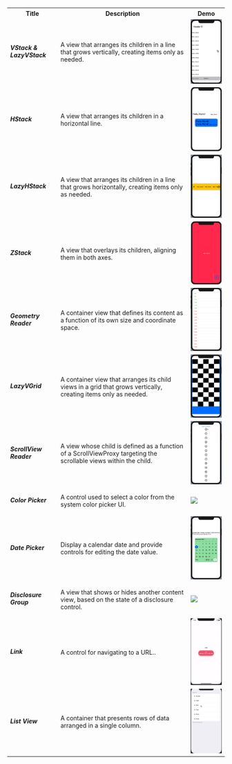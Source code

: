 <!DOCTYPE html>
<html>
<head>
</head>
<body>

<table id="t01">
  <tr>
    <th>Title</th>
    <th>Description</th> 
    <th>Demo</th>
  </tr>
  <tr>
    <td><h5>VStack & LazyVStack</h5></td>
    <td>A view that arranges its children in a line that grows vertically, creating items only as needed.</td>
    <td><img src="https://github.com/skaunited/swiftuibasics/blob/main/SwiftUIBasics/Layout%20Views/demo/VStackDemo.gif" width="150" /></td>
  </tr>
  <tr>
    <td><h5>HStack</h5></td>
    <td>A view that arranges its children in a horizontal line.</td>
    <td><img src="https://github.com/skaunited/swiftuibasics/blob/main/SwiftUIBasics/Layout%20Views/demo/hstack.png" width="150" /></td>
  </tr>
  <tr>
    <td><h5>LazyHStack</h5></td>
    <td>A view that arranges its children in a line that grows horizontally, creating items only as needed.</td>
    <td><img src="https://github.com/skaunited/swiftuibasics/blob/main/SwiftUIBasics/Layout%20Views/demo/lazyHStack.gif" width="150" /></td>
  </tr>
  <tr>
    <td><h5>ZStack</h5></td>
    <td>A view that overlays its children, aligning them in both axes.</td>
    <td><img src="https://github.com/skaunited/swiftuibasics/blob/main/SwiftUIBasics/Layout%20Views/demo/ZStack.png" width="150" /></td>
  </tr>
  <tr>
    <td><h5>Geometry Reader</h5></td>
    <td>A container view that defines its content as a function of its own size and coordinate space.</td>
    <td><img src="https://github.com/skaunited/swiftuibasics/blob/main/SwiftUIBasics/Layout%20Views/demo/geometryReader.gif" width="150" /></td>
  </tr>
  <tr>
    <td><h5>LazyVGrid</h5></td>
    <td>A container view that arranges its child views in a grid that grows vertically, creating items only as needed.</td>
    <td><img src="https://github.com/skaunited/swiftuibasics/blob/main/SwiftUIBasics/Layout%20Views/demo/lazyVGrid.gif" width="150" /></td>
  </tr>
  <tr>
    <td><h5>ScrollView Reader</h5></td>
    <td>A view whose child is defined as a function of a ScrollViewProxy targeting the scrollable views within the child.</td>
    <td><img src="https://github.com/skaunited/swiftuibasics/blob/main/SwiftUIBasics/Layout%20Views/demo/scrollViewReader.gif" width="150" /></td>
    
  </tr>
  
   <tr>
    <td><h5>Color Picker</h5></td>
    <td>A control used to select a color from the system color picker UI.</td>
    <td><img src="https://github.com/skaunited/swiftuibasics/blob/main/SwiftUIBasics/Control%20Views/demo/colorPicker.gif" width="150" /></td>
   </tr>
   
   <tr>
    <td><h5>Date Picker</h5></td>
    <td>Display a calendar date and provide controls for editing the date value.</td>
    <td><img src="https://github.com/skaunited/swiftuibasics/blob/main/SwiftUIBasics/Control%20Views/demo/datePicker.gif" width="150" /></td>
   </tr>
   
   <tr>
    <td><h5>Disclosure Group</h5></td>
    <td>A view that shows or hides another content view, based on the state of a disclosure control.</td>
    <td><img src="https://github.com/skaunited/swiftuibasics/blob/main/SwiftUIBasics/Control%20Views/demo/DisclosureGroup.gif" width="150" /></td>
   </tr>
   
   <tr>
    <td><h5>Link</h5></td>
    <td>A control for navigating to a URL..</td>
    <td><img src="https://github.com/skaunited/swiftuibasics/blob/main/SwiftUIBasics/Control%20Views/demo/link.gif" width="150" /></td>
   </tr>
   
   <tr>
    <td><h5>List View</h5></td>
    <td>A container that presents rows of data arranged in a single column.</td>
    <td><img src="https://github.com/skaunited/swiftuibasics/blob/main/SwiftUIBasics/Control%20Views/demo/ListView.gif" width="150" /></td>
   </tr>
</table>

</body>
</html>
